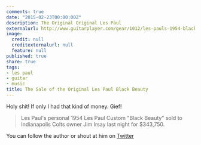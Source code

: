 ```yaml
---
comments: true
date: "2015-02-23T00:00:00Z"
description: The Original Original Les Paul
externalurl: http://www.guitarplayer.com/gear/1012/les-pauls-1954-black-beauty-goes-for-six-figures-at-auction/50927?utm_source=loopinsight.com&utm_medium=referral&utm_campaign=Feed%3A+loopinsight%2FKqJb+(The+Loop)&utm_content=FeedBurner
image:
  credit: null
  creditexternalurl: null
  feature: null
published: true
share: true
tags:
- les paul
- guitar
- music
title: The Sale of the Original Les Paul Black Beauty
---
```


Holy shit! If only I had that kind of money. Gief!

> Les Paul's personal 1954 Les Paul Custom "Black Beauty" sold to Indianapolis Colts owner Jim Irsay last night for $343,750.

You can follow the author or shout at him on [Twitter](https://twitter.com/abijango)
	